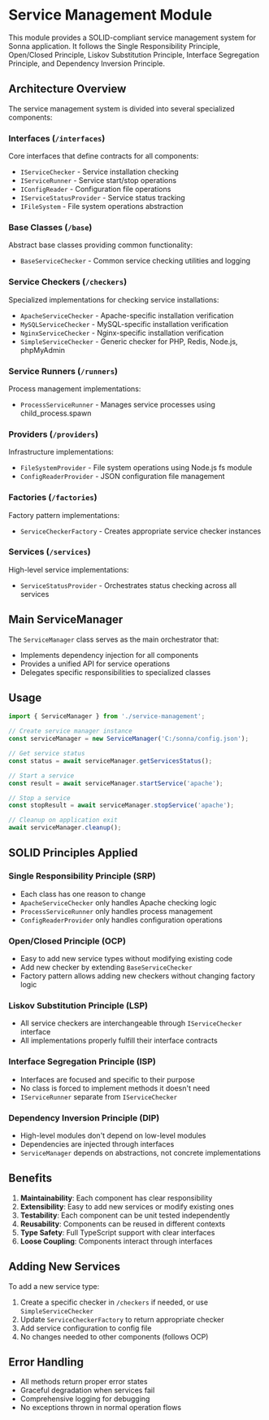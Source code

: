 # Service Management Module

This module provides a SOLID-compliant service management system for Sonna application. It follows the Single Responsibility Principle, Open/Closed Principle, Liskov Substitution Principle, Interface Segregation Principle, and Dependency Inversion Principle.

## Architecture Overview

The service management system is divided into several specialized components:

### Interfaces (`/interfaces`)
Core interfaces that define contracts for all components:
- `IServiceChecker` - Service installation checking
- `IServiceRunner` - Service start/stop operations
- `IConfigReader` - Configuration file operations
- `IServiceStatusProvider` - Service status tracking
- `IFileSystem` - File system operations abstraction

### Base Classes (`/base`)
Abstract base classes providing common functionality:
- `BaseServiceChecker` - Common service checking utilities and logging

### Service Checkers (`/checkers`)
Specialized implementations for checking service installations:
- `ApacheServiceChecker` - Apache-specific installation verification
- `MySQLServiceChecker` - MySQL-specific installation verification  
- `NginxServiceChecker` - Nginx-specific installation verification
- `SimpleServiceChecker` - Generic checker for PHP, Redis, Node.js, phpMyAdmin

### Service Runners (`/runners`)
Process management implementations:
- `ProcessServiceRunner` - Manages service processes using child_process.spawn

### Providers (`/providers`)
Infrastructure implementations:
- `FileSystemProvider` - File system operations using Node.js fs module
- `ConfigReaderProvider` - JSON configuration file management

### Factories (`/factories`)
Factory pattern implementations:
- `ServiceCheckerFactory` - Creates appropriate service checker instances

### Services (`/services`)
High-level service implementations:
- `ServiceStatusProvider` - Orchestrates status checking across all services

## Main ServiceManager

The `ServiceManager` class serves as the main orchestrator that:
- Implements dependency injection for all components
- Provides a unified API for service operations
- Delegates specific responsibilities to specialized classes

## Usage

```typescript
import { ServiceManager } from './service-management';

// Create service manager instance
const serviceManager = new ServiceManager('C:/sonna/config.json');

// Get service status
const status = await serviceManager.getServicesStatus();

// Start a service
const result = await serviceManager.startService('apache');

// Stop a service
const stopResult = await serviceManager.stopService('apache');

// Cleanup on application exit
await serviceManager.cleanup();
```

## SOLID Principles Applied

### Single Responsibility Principle (SRP)
- Each class has one reason to change
- `ApacheServiceChecker` only handles Apache checking logic
- `ProcessServiceRunner` only handles process management
- `ConfigReaderProvider` only handles configuration operations

### Open/Closed Principle (OCP)
- Easy to add new service types without modifying existing code
- Add new checker by extending `BaseServiceChecker`
- Factory pattern allows adding new checkers without changing factory logic

### Liskov Substitution Principle (LSP)
- All service checkers are interchangeable through `IServiceChecker` interface
- All implementations properly fulfill their interface contracts

### Interface Segregation Principle (ISP)
- Interfaces are focused and specific to their purpose
- No class is forced to implement methods it doesn't need
- `IServiceRunner` separate from `IServiceChecker`

### Dependency Inversion Principle (DIP)
- High-level modules don't depend on low-level modules
- Dependencies are injected through interfaces
- `ServiceManager` depends on abstractions, not concrete implementations

## Benefits

1. **Maintainability**: Each component has clear responsibility
2. **Extensibility**: Easy to add new services or modify existing ones
3. **Testability**: Each component can be unit tested independently
4. **Reusability**: Components can be reused in different contexts
5. **Type Safety**: Full TypeScript support with clear interfaces
6. **Loose Coupling**: Components interact through interfaces

## Adding New Services

To add a new service type:

1. Create a specific checker in `/checkers` if needed, or use `SimpleServiceChecker`
2. Update `ServiceCheckerFactory` to return appropriate checker
3. Add service configuration to config file
4. No changes needed to other components (follows OCP)

## Error Handling

- All methods return proper error states
- Graceful degradation when services fail
- Comprehensive logging for debugging
- No exceptions thrown in normal operation flows 
